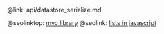 @link: api/datastore_serialize.md

@seolinktop: [mvc library](https://webix.com)
@seolink: [lists in javascript](https://webix.com/widget/list/)